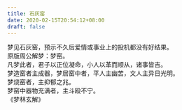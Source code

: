 ```yaml
---
title: 石灰窑
date: 2020-02-15T20:54:12+08:00
draft: false
---
```


梦见石灰窑，预示不久后爱情或事业上的投机都没有好结果。<br>
原版周公解梦：梦窑。<br>
凡梦此者，君子以正位凝命，小人以革而顺从，诸事皆吉。<br>
梦造窑者主成器，梦居窑中者，平人主幽苦，文人主异日光明。<br>
梦烧窑者，主抑郁之兆。<br>
梦窑中器物充满者，主斗殴不宁。<br>
《梦林玄解》